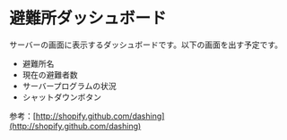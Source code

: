 # 避難所ダッシュボード

サーバーの画面に表示するダッシュボードです。以下の画面を出す予定です。

* 避難所名
* 現在の避難者数
* サーバープログラムの状況
* シャットダウンボタン

参考：[http://shopify.github.com/dashing](http://shopify.github.com/dashing)
